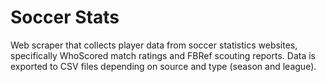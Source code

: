 # Soccer Stats
Web scraper that collects player data from soccer statistics websites, specifically WhoScored match ratings and FBRef scouting reports.
Data is exported to CSV files depending on source and type (season and league).
